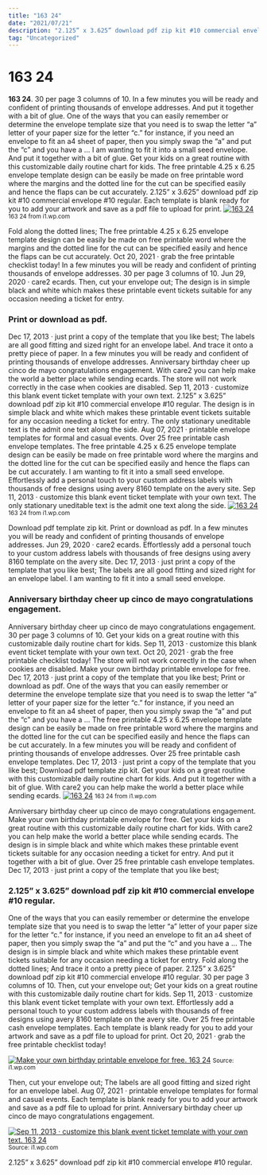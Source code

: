 ```yaml
---
title: "163 24"
date: "2021/07/21"
description: "2.125” x 3.625” download pdf zip kit #10 commercial envelope #10 regular."
tag: "Uncategorized"
---
```


# 163 24
**163 24**. 30 per page 3 columns of 10. In a few minutes you will be ready and confident of printing thousands of envelope addresses. And put it together with a bit of glue. One of the ways that you can easily remember or determine the envelope template size that you need is to swap the letter “a” letter of your paper size for the letter “c.” for instance, if you need an envelope to fit an a4 sheet of paper, then you simply swap the “a” and put the “c” and you have a … I am wanting to fit it into a small seed envelope.
And put it together with a bit of glue. Get your kids on a great routine with this customizable daily routine chart for kids. The free printable 4.25 x 6.25 envelope template design can be easily be made on free printable word where the margins and the dotted line for the cut can be specified easily and hence the flaps can be cut accurately. 2.125” x 3.625” download pdf zip kit #10 commercial envelope #10 regular. Each template is blank ready for you to add your artwork and save as a pdf file to upload for print.
[![163 24](https://i1.wp.com/112177873 "163 24")](https://i1.wp.com/112177873)
<small>163 24 from i1.wp.com</small>

Fold along the dotted lines; The free printable 4.25 x 6.25 envelope template design can be easily be made on free printable word where the margins and the dotted line for the cut can be specified easily and hence the flaps can be cut accurately. Oct 20, 2021 · grab the free printable checklist today! In a few minutes you will be ready and confident of printing thousands of envelope addresses. 30 per page 3 columns of 10. Jun 29, 2020 · care2 ecards. Then, cut your envelope out; The design is in simple black and white which makes these printable event tickets suitable for any occasion needing a ticket for entry.

### Print or download as pdf.
Dec 17, 2013 · just print a copy of the template that you like best; The labels are all good fitting and sized right for an envelope label. And trace it onto a pretty piece of paper. In a few minutes you will be ready and confident of printing thousands of envelope addresses. Anniversary birthday cheer up cinco de mayo congratulations engagement. With care2 you can help make the world a better place while sending ecards. The store will not work correctly in the case when cookies are disabled. Sep 11, 2013 · customize this blank event ticket template with your own text. 2.125” x 3.625” download pdf zip kit #10 commercial envelope #10 regular. The design is in simple black and white which makes these printable event tickets suitable for any occasion needing a ticket for entry. The only stationary uneditable text is the admit one text along the side. Aug 07, 2021 · printable envelope templates for formal and casual events. Over 25 free printable cash envelope templates.
The free printable 4.25 x 6.25 envelope template design can be easily be made on free printable word where the margins and the dotted line for the cut can be specified easily and hence the flaps can be cut accurately. I am wanting to fit it into a small seed envelope. Effortlessly add a personal touch to your custom address labels with thousands of free designs using avery 8160 template on the avery site. Sep 11, 2013 · customize this blank event ticket template with your own text. The only stationary uneditable text is the admit one text along the side.
[![163 24](https://i1.wp.com/112177873 "163 24")](https://i1.wp.com/112177873)
<small>163 24 from i1.wp.com</small>

Download pdf template zip kit. Print or download as pdf. In a few minutes you will be ready and confident of printing thousands of envelope addresses. Jun 29, 2020 · care2 ecards. Effortlessly add a personal touch to your custom address labels with thousands of free designs using avery 8160 template on the avery site. Dec 17, 2013 · just print a copy of the template that you like best; The labels are all good fitting and sized right for an envelope label. I am wanting to fit it into a small seed envelope.

### Anniversary birthday cheer up cinco de mayo congratulations engagement.
Anniversary birthday cheer up cinco de mayo congratulations engagement. 30 per page 3 columns of 10. Get your kids on a great routine with this customizable daily routine chart for kids. Sep 11, 2013 · customize this blank event ticket template with your own text. Oct 20, 2021 · grab the free printable checklist today! The store will not work correctly in the case when cookies are disabled. Make your own birthday printable envelope for free. Dec 17, 2013 · just print a copy of the template that you like best; Print or download as pdf. One of the ways that you can easily remember or determine the envelope template size that you need is to swap the letter “a” letter of your paper size for the letter “c.” for instance, if you need an envelope to fit an a4 sheet of paper, then you simply swap the “a” and put the “c” and you have a … The free printable 4.25 x 6.25 envelope template design can be easily be made on free printable word where the margins and the dotted line for the cut can be specified easily and hence the flaps can be cut accurately. In a few minutes you will be ready and confident of printing thousands of envelope addresses. Over 25 free printable cash envelope templates.
Dec 17, 2013 · just print a copy of the template that you like best; Download pdf template zip kit. Get your kids on a great routine with this customizable daily routine chart for kids. And put it together with a bit of glue. With care2 you can help make the world a better place while sending ecards.
[![163 24](https://i1.wp.com/112177873 "163 24")](https://i1.wp.com/112177873)
<small>163 24 from i1.wp.com</small>

Anniversary birthday cheer up cinco de mayo congratulations engagement. Make your own birthday printable envelope for free. Get your kids on a great routine with this customizable daily routine chart for kids. With care2 you can help make the world a better place while sending ecards. The design is in simple black and white which makes these printable event tickets suitable for any occasion needing a ticket for entry. And put it together with a bit of glue. Over 25 free printable cash envelope templates. Dec 17, 2013 · just print a copy of the template that you like best;

### 2.125” x 3.625” download pdf zip kit #10 commercial envelope #10 regular.
One of the ways that you can easily remember or determine the envelope template size that you need is to swap the letter “a” letter of your paper size for the letter “c.” for instance, if you need an envelope to fit an a4 sheet of paper, then you simply swap the “a” and put the “c” and you have a … The design is in simple black and white which makes these printable event tickets suitable for any occasion needing a ticket for entry. Fold along the dotted lines; And trace it onto a pretty piece of paper. 2.125” x 3.625” download pdf zip kit #10 commercial envelope #10 regular. 30 per page 3 columns of 10. Then, cut your envelope out; Get your kids on a great routine with this customizable daily routine chart for kids. Sep 11, 2013 · customize this blank event ticket template with your own text. Effortlessly add a personal touch to your custom address labels with thousands of free designs using avery 8160 template on the avery site. Over 25 free printable cash envelope templates. Each template is blank ready for you to add your artwork and save as a pdf file to upload for print. Oct 20, 2021 · grab the free printable checklist today!


[![Make your own birthday printable envelope for free. 163 24](https://encrypted-tbn0.gstatic.com/images?q=tbn:ANd9GcQG9URchGOP9F4EH7SMwpRCrGtGKSJN-fEnVVUBniBiHM-SQfUgVUJ7fdPc0_GXDotXeNUI6B6i&amp;usqp=CAc "163 24")](https://i1.wp.com/112177873)
<small>Source: i1.wp.com</small>

Then, cut your envelope out; The labels are all good fitting and sized right for an envelope label. Aug 07, 2021 · printable envelope templates for formal and casual events. Each template is blank ready for you to add your artwork and save as a pdf file to upload for print. Anniversary birthday cheer up cinco de mayo congratulations engagement.

[![Sep 11, 2013 · customize this blank event ticket template with your own text. 163 24](https://encrypted-tbn0.gstatic.com/images?q=tbn:ANd9GcQG9URchGOP9F4EH7SMwpRCrGtGKSJN-fEnVVUBniBiHM-SQfUgVUJ7fdPc0_GXDotXeNUI6B6i&amp;usqp=CAc "163 24")](https://i1.wp.com/112177873)
<small>Source: i1.wp.com</small>

2.125” x 3.625” download pdf zip kit #10 commercial envelope #10 regular.
